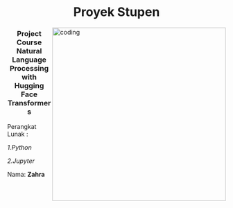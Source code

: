 <h1 align="center">Proyek Stupen</h1>
<img align="right" alt="coding" width="400" src="https://media3.giphy.com/media/3o7TKzANwOfG381OSc/giphy.gif?cid=ecf05e47dj07xqlf7ye5gq8827usa8w9g0q64z9g9w0vw2pe&ep=v1_gifs_related&rid=giphy.gif&ct=g"> 
<h3 align="center"> Project Course Natural Language Processing with Hugging Face Transformers</h3>

Perangkat Lunak :

  *1.Python*

 *2.Jupyter*




Nama: **Zahra**

<p align="left">
</p>



